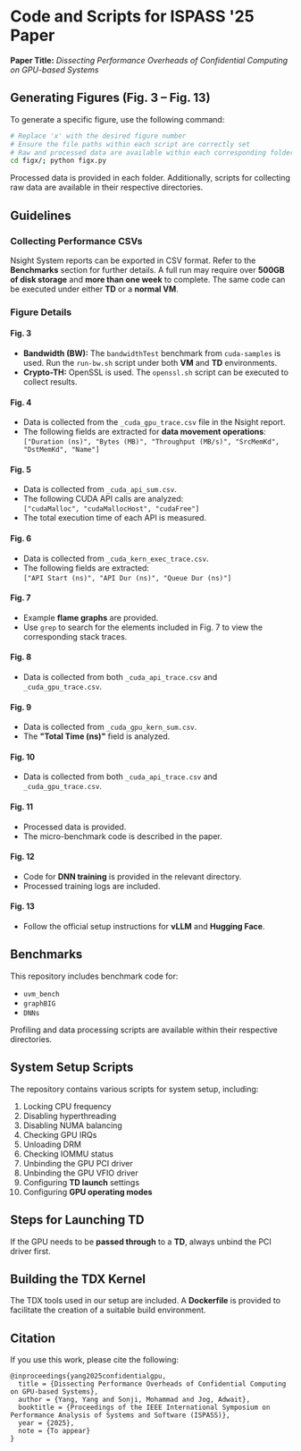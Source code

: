# Code and Scripts for ISPASS '25 Paper  

**Paper Title:** *Dissecting Performance Overheads of Confidential Computing on GPU-based Systems*  

## Generating Figures (Fig. 3 – Fig. 13)  
To generate a specific figure, use the following command:  

```sh
# Replace 'x' with the desired figure number
# Ensure the file paths within each script are correctly set
# Raw and processed data are available within each corresponding folder
cd figx/; python figx.py
```

Processed data is provided in each folder. Additionally, scripts for collecting raw data are available in their respective directories.

## Guidelines  

### Collecting Performance CSVs  
Nsight System reports can be exported in CSV format. Refer to the **Benchmarks** section for further details. A full run may require over **500GB of disk storage** and **more than one week** to complete. The same code can be executed under either **TD** or a **normal VM**.

### Figure Details  

#### **Fig. 3**  
- **Bandwidth (BW):** The `bandwidthTest` benchmark from `cuda-samples` is used. Run the `run-bw.sh` script under both **VM** and **TD** environments.  
- **Crypto-TH:** OpenSSL is used. The `openssl.sh` script can be executed to collect results.

#### **Fig. 4**  
- Data is collected from the `_cuda_gpu_trace.csv` file in the Nsight report.  
- The following fields are extracted for **data movement operations**:  
  `["Duration (ns)", "Bytes (MB)", "Throughput (MB/s)", "SrcMemKd", "DstMemKd", "Name"]`

#### **Fig. 5**  
- Data is collected from `_cuda_api_sum.csv`.  
- The following CUDA API calls are analyzed:  
  `["cudaMalloc", "cudaMallocHost", "cudaFree"]`  
- The total execution time of each API is measured.

#### **Fig. 6**  
- Data is collected from `_cuda_kern_exec_trace.csv`.  
- The following fields are extracted:  
  `["API Start (ns)", "API Dur (ns)", "Queue Dur (ns)"]`

#### **Fig. 7**  
- Example **flame graphs** are provided.  
- Use `grep` to search for the elements included in Fig. 7 to view the corresponding stack traces.

#### **Fig. 8**  
- Data is collected from both `_cuda_api_trace.csv` and `_cuda_gpu_trace.csv`.

#### **Fig. 9**  
- Data is collected from `_cuda_gpu_kern_sum.csv`.  
- The **"Total Time (ns)"** field is analyzed.

#### **Fig. 10**  
- Data is collected from both `_cuda_api_trace.csv` and `_cuda_gpu_trace.csv`.

#### **Fig. 11**  
- Processed data is provided.  
- The micro-benchmark code is described in the paper.

#### **Fig. 12**  
- Code for **DNN training** is provided in the relevant directory.  
- Processed training logs are included.

#### **Fig. 13**  
- Follow the official setup instructions for **vLLM** and **Hugging Face**.

## Benchmarks  
This repository includes benchmark code for:  
- `uvm_bench`  
- `graphBIG`  
- `DNNs`  

Profiling and data processing scripts are available within their respective directories.

## System Setup Scripts  
The repository contains various scripts for system setup, including:  

1. Locking CPU frequency  
2. Disabling hyperthreading  
3. Disabling NUMA balancing  
4. Checking GPU IRQs  
5. Unloading DRM  
6. Checking IOMMU status  
7. Unbinding the GPU PCI driver  
8. Unbinding the GPU VFIO driver  
9. Configuring **TD launch** settings  
10. Configuring **GPU operating modes**  

## Steps for Launching TD  
If the GPU needs to be **passed through** to a **TD**, always unbind the PCI driver first.

## Building the TDX Kernel  
The TDX tools used in our setup are included. A **Dockerfile** is provided to facilitate the creation of a suitable build environment.

## Citation  
If you use this work, please cite the following:

```
@inproceedings{yang2025confidentialgpu,
  title = {Dissecting Performance Overheads of Confidential Computing on GPU-based Systems},
  author = {Yang, Yang and Sonji, Mohammad and Jog, Adwait},
  booktitle = {Proceedings of the IEEE International Symposium on Performance Analysis of Systems and Software (ISPASS)},
  year = {2025},
  note = {To appear}
}
```